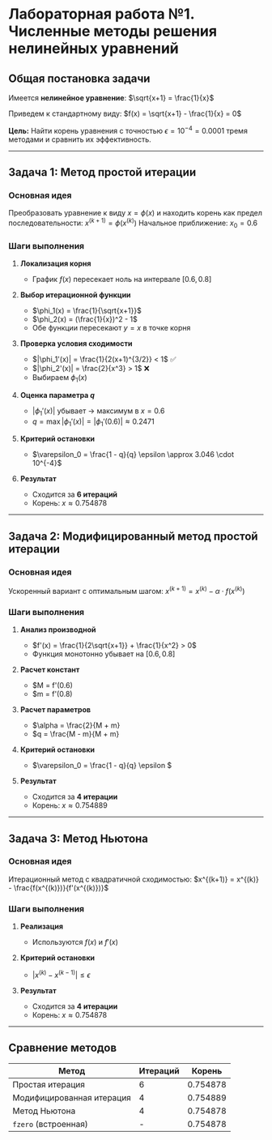 # Лабораторная работа №1. Численные методы решения нелинейных уравнений

## Общая постановка задачи

Имеется **нелинейное уравнение**: 
$\sqrt{x+1} = \frac{1}{x}$

Приведем к стандартному виду:
$f(x) = \sqrt{x+1} - \frac{1}{x} = 0$

**Цель:** Найти корень уравнения с точностью $\epsilon = 10^{-4} = 0.0001$ тремя методами и сравнить их эффективность.

---

## Задача 1: Метод простой итерации

### Основная идея
Преобразовать уравнение к виду $x = \phi(x)$ и находить корень как предел последовательности:
$x^{(k+1)} = \phi(x^{(k)})$
Начальное приближение: $x_0 = 0.6$

### Шаги выполнения

1. **Локализация корня**
   - График $f(x)$ пересекает ноль на интервале $[0.6, 0.8]$

2. **Выбор итерационной функции**
   - $\phi_1(x) = \frac{1}{\sqrt{x+1}}$
   - $\phi_2(x) = (\frac{1}{x})^2 - 1$
   - Обе функции пересекают $y = x$ в точке корня

3. **Проверка условия сходимости**
   - $|\phi_1'(x)| = \frac{1}{2(x+1)^{3/2}} < 1$ ✅
   - $|\phi_2'(x)| = \frac{2}{x^3} > 1$ ❌
   - Выбираем $\phi_1(x)$

4. **Оценка параметра $q$**
   - $|\phi_1'(x)|$ убывает → максимум в $x = 0.6$
   - $q = \max |\phi_1'(x)| = |\phi_1'(0.6)| \approx 0.2471$

5. **Критерий остановки**
   - $\varepsilon_0 = \frac{1 - q}{q} \epsilon \approx 3.046 \cdot 10^{-4}$

6. **Результат**
   - Сходится за **6 итераций**
   - Корень: $x \approx 0.754878$

---

## Задача 2: Модифицированный метод простой итерации

### Основная идея
Ускоренный вариант с оптимальным шагом:
$x^{(k+1)} = x^{(k)} - \alpha \cdot f(x^{(k)})$

### Шаги выполнения

1. **Анализ производной**
   - $f'(x) = \frac{1}{2\sqrt{x+1}} + \frac{1}{x^2} > 0$
   - Функция монотонно убывает на $[0.6, 0.8]$

2. **Расчет констант**
   - $M = f'(0.6) 
   - $m = f'(0.8) 

3. **Расчет параметров**
   - $\alpha = \frac{2}{M + m} 
   - $q = \frac{M - m}{M + m} 

4. **Критерий остановки**
   - $\varepsilon_0 = \frac{1 - q}{q} \epsilon $

5. **Результат**
   - Сходится за **4 итерации**
   - Корень: $x \approx 0.754889$

---

## Задача 3: Метод Ньютона

### Основная идея
Итерационный метод с квадратичной сходимостью:
$x^{(k+1)} = x^{(k)} - \frac{f(x^{(k)})}{f'(x^{(k)})}$

### Шаги выполнения

1. **Реализация**
   - Используются $f(x)$ и $f'(x)$

2. **Критерий остановки**
   - $|x^{(k)} - x^{(k-1)}| \le \epsilon$

3. **Результат**
   - Сходится за **4 итерации**
   - Корень: $x \approx 0.754878$

---

## Сравнение методов

| Метод | Итераций | Корень |
|-------|----------|---------|
| Простая итерация | 6 | 0.754878 |
| Модифицированная итерация | 4 | 0.754889 |
| Метод Ньютона | 4 | 0.754878 |
| `fzero` (встроенная) | - | 0.754878 |


